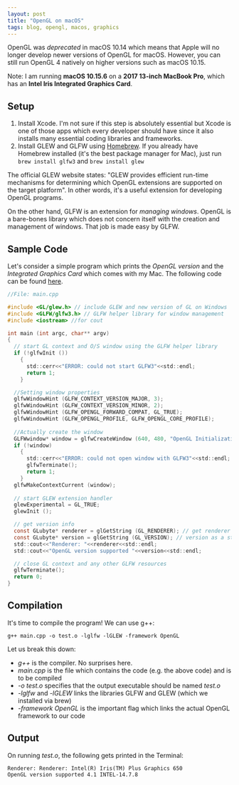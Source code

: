 ```yaml
---
layout: post
title: "OpenGL on macOS"
tags: blog, opengl, macos, graphics
---
```


OpenGL was *deprecated* in macOS 10.14 which means that Apple will no longer develop newer versions of OpenGL for macOS.
However, you can still run OpenGL 4 natively on higher versions such as macOS 10.15.

Note: I am running **macOS 10.15.6** on a **2017 13-inch MacBook Pro**, which has an **Intel Iris Integrated Graphics Card**.

## Setup

1. Install Xcode. I'm not sure if this step is absolutely essential but Xcode is one of those apps which every developer should have since it also installs many essential coding libraries and frameworks.
2. Install GLEW and GLFW using [Homebrew](https://brew.sh/). If you already have Homebrew installed (it's the best package manager for Mac),
just run `brew install glfw3` and `brew install glew`

The official GLEW website states: "GLEW provides efficient run-time mechanisms for determining which OpenGL extensions are supported on the target platform".
In other words, it's a useful extension for developing OpenGL programs.

On the other hand, GLFW is an extension for *managing windows*. OpenGL is a bare-bones library which does not concern itself with the creation and management of windows. That job is made easy by GLFW.

## Sample Code

Let's consider a simple program which prints the *OpenGL version* and the *Integrated Graphics Card* which comes with my Mac.
The following code can be found [here](https://github.com/paragchaudhuri/cs475-tutorials/tree/master/Tutorial_00).

```c
//File: main.cpp

#include <GL/glew.h> // include GLEW and new version of GL on Windows
#include <GLFW/glfw3.h> // GLFW helper library for window management
#include <iostream> //for cout

int main (int argc, char** argv) 
{
  // start GL context and O/S window using the GLFW helper library
  if (!glfwInit ()) 
    {
      std::cerr<<"ERROR: could not start GLFW3"<<std::endl;
      return 1;
    } 

  //Setting window properties
  glfwWindowHint (GLFW_CONTEXT_VERSION_MAJOR, 3);
  glfwWindowHint (GLFW_CONTEXT_VERSION_MINOR, 2);
  glfwWindowHint (GLFW_OPENGL_FORWARD_COMPAT, GL_TRUE);
  glfwWindowHint (GLFW_OPENGL_PROFILE, GLFW_OPENGL_CORE_PROFILE);
  
  //Actually create the window
  GLFWwindow* window = glfwCreateWindow (640, 480, "OpenGL Initialization Example", NULL, NULL);
  if (!window) 
    {
      std::cerr<<"ERROR: could not open window with GLFW3"<<std::endl;
      glfwTerminate();
      return 1;
    }
  glfwMakeContextCurrent (window);
                                  
  // start GLEW extension handler
  glewExperimental = GL_TRUE;
  glewInit ();

  // get version info
  const GLubyte* renderer = glGetString (GL_RENDERER); // get renderer string
  const GLubyte* version = glGetString (GL_VERSION); // version as a string
  std::cout<<"Renderer: "<<renderer<<std::endl;
  std::cout<<"OpenGL version supported "<<version<<std::endl;

  // close GL context and any other GLFW resources
  glfwTerminate();
  return 0;
}
```

## Compilation

It's time to compile the program! We can use g++:

`g++ main.cpp -o test.o -lglfw -lGLEW -framework OpenGL`

Let us break this down:

* *g++* is the compiler. No surprises here.
* *main.cpp* is the file which contains the code (e.g. the above code) and is to be compiled
* *-o test.o* specifies that the output executable should be named *test.o*
* *-lglfw* and *-lGLEW* links the libraries GLFW and GLEW (which we installed via brew)
* *-framework OpenGL* is the important flag which links the actual OpenGL framework to our code

## Output

On running *test.o*, the following gets printed in the Terminal:
```
Renderer: Renderer: Intel(R) Iris(TM) Plus Graphics 650
OpenGL version supported 4.1 INTEL-14.7.8
```



